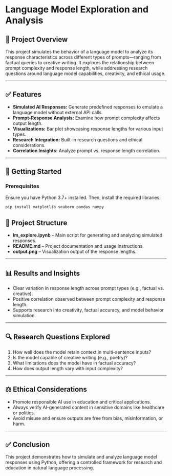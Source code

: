 
# Language Model Exploration and Analysis

## 📌 Project Overview
This project simulates the behavior of a language model to analyze its response characteristics across different types of prompts—ranging from factual queries to creative writing. It explores the relationship between prompt complexity and response length, while addressing research questions around language model capabilities, creativity, and ethical usage.

---

## ✅ Features
- **Simulated AI Responses:** Generate predefined responses to emulate a language model without external API calls.
- **Prompt-Response Analysis:** Examine how prompt complexity affects output length.
- **Visualizations:** Bar plot showcasing response lengths for various input types.
- **Research Integration:** Built-in research questions and ethical considerations.
- **Correlation Insights:** Analyze prompt vs. response length correlation.

---

## 🚀 Getting Started

### Prerequisites
Ensure you have Python 3.7+ installed. Then, install the required libraries:

```bash
pip install matplotlib seaborn pandas numpy
```

## 📂 Project Structure
- **lm_explore.ipynb** – Main script for generating and analyzing simulated responses.
- **README.md** – Project documentation and usage instructions.
- **output.png** – Visualization output of the response lengths.

---

## 📊 Results and Insights
- Clear variation in response length across prompt types (e.g., factual vs. creative).
- Positive correlation observed between prompt complexity and response length.
- Supports research into creativity, factual accuracy, and model behavior simulation.

---

## 🔍 Research Questions Explored
1. How well does the model retain context in multi-sentence inputs?
2. Is the model capable of creative writing (e.g., poetry)?
3. What limitations does the model have in factual accuracy?
4. How does output length vary with input complexity?

---

## ⚖️ Ethical Considerations
- Promote responsible AI use in education and critical applications.
- Always verify AI-generated content in sensitive domains like healthcare or politics.
- Avoid misuse and ensure outputs are free from bias, misinformation, or harm.

---

## ✅ Conclusion
This project demonstrates how to simulate and analyze language model responses using Python, offering a controlled framework for research and education in natural language processing.
